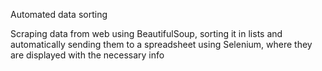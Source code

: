 Automated data sorting

Scraping data from web using BeautifulSoup, sorting it in lists and automatically sending them to a spreadsheet using Selenium, where they are displayed with the necessary info
